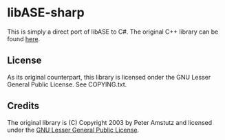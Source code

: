 libASE-sharp
============

This is simply a direct port of libASE to C#. The original C++ library can be found [here](http://interreality.sourceforge.net/software/libASE/).

License
-------

As its original counterpart, this library is licensed onder the GNU Lesser General Public License. See COPYING.txt.

Credits
-------

The original library is (C) Copyright 2003 by Peter Amstutz and licensed under the [GNU Lesser General Public License](http://interreality.sourceforge.net/software/lgpl.txt).